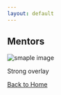```yaml
---
layout: default
---
```


## Mentors

<div class="view overlay">
    <img src="https://mdbootstrap.com/img/Photos/Others/forest-sm.jpg" class="img-fluid " alt="smaple image">
    <div class="mask flex-center rgba-red-strong">
        <p class="white-text">Strong overlay</p>
    </div>
</div>

[Back to Home](../index.md)


